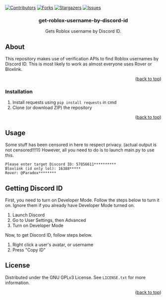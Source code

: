 <div id="top"></div>
<!--
*** Thanks for checking out the Best-README-Template. If you have a suggestion
*** that would make this better, please fork the repo and create a pull request
*** or simply open an issue with the tag "enhancement".
*** Don't forget to give the project a star!
*** Thanks again! Now go create something AMAZING! :D
-->



<!-- PROJECT SHIELDS -->
<!--
*** I'm using markdown "reference style" links for readability.
*** Reference links are enclosed in brackets [ ] instead of parentheses ( ).
*** See the bottom of this document for the declaration of the reference variables
*** for contributors-url, forks-url, etc. This is an optional, concise syntax you may use.
*** https://www.markdownguide.org/basic-syntax/#reference-style-links
-->
[![Contributors][contributors-shield]][contributors-url]
[![Forks][forks-shield]][forks-url]
[![Stargazers][stars-shield]][stars-url]
[![Issues][issues-shield]][issues-url]



<h3 align="center">get-roblox-username-by-discord-id</h3>

  <p align="center">
    Gets Roblox username by Discord ID.
  </p>
</div>



<!-- ABOUT THE PROJECT -->
## About

This repository makes use of verification APIs to find Roblox usernames by Discord ID.
This is most likely to work as almost everyone uses Rover or Bloxlink.

<p align="right">(<a href="#top">back to top</a>)</p>



### Installation

1. Install requests using `pip install requests` in cmd
2. Clone (or download ZIP) the repository

<p align="right">(<a href="#top">back to top</a>)</p>



<!-- USAGE EXAMPLES -->
## Usage

Some stuff has been censored in here to respect privacy. (actual output is not censored!!!1!)
However, all you need to do is to launch main.py to use this.
```
Please enter target Discord ID: 57856611**********
Bloxlink (id only lol): 16388*****
Rover: @Paradox********
```



## Getting Discord ID

First, you need to turn on Developer Mode. Follow the steps below to turn it on. Ignore them if you already have Developer Mode turned on.
1. Launch Discord
2. Go to User Settings, then Advanced
3. Turn on Developer Mode

Now, to get Discord ID, follow steps below.
1. Right click a user's avatar, or username
2. Press "Copy ID"

<!-- LICENSE -->
## License

Distributed under the GNU GPLv3 License. See `LICENSE.txt` for more information.

<p align="right">(<a href="#top">back to top</a>)</p>







<!-- MARKDOWN LINKS & IMAGES -->
<!-- https://www.markdownguide.org/basic-syntax/#reference-style-links -->
[contributors-shield]: https://img.shields.io/github/contributors/j7hrs/get-roblox-username-by-discord-id.svg?style=for-the-badge
[contributors-url]: https://github.com/j7hrs/get-roblox-username-by-discord-id/graphs/contributors
[forks-shield]: https://img.shields.io/github/forks/j7hrs/get-roblox-username-by-discord-id.svg?style=for-the-badge
[forks-url]: https://github.com/j7hrs/get-roblox-username-by-discord-id/network/members
[stars-shield]: https://img.shields.io/github/stars/j7hrs/get-roblox-username-by-discord-id.svg?style=for-the-badge
[stars-url]: https://github.com/j7hrs/get-roblox-username-by-discord-id/stargazers
[issues-shield]: https://img.shields.io/github/issues/j7hrs/get-roblox-username-by-discord-id.svg?style=for-the-badge
[issues-url]: https://github.com/j7hrs/get-roblox-username-by-discord-id/issues
[license-shield]: https://img.shields.io/github/license/j7hrs/get-roblox-username-by-discord-id.svg?style=for-the-badge
[license-url]: https://github.com/j7hrs/get-roblox-username-by-discord-id/blob/master/LICENSE.txt
[linkedin-shield]: https://img.shields.io/badge/-LinkedIn-black.svg?style=for-the-badge&logo=linkedin&colorB=555
[linkedin-url]: https://linkedin.com/in/linkedin_username
[product-screenshot]: images/screenshot.png
